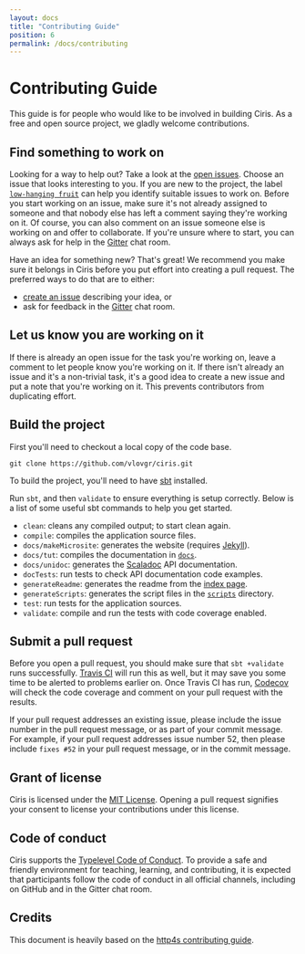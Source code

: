 ```yaml
---
layout: docs
title: "Contributing Guide"
position: 6
permalink: /docs/contributing
---
```


# Contributing Guide

This guide is for people who would like to be involved in building Ciris.
As a free and open source project, we gladly welcome contributions.

## Find something to work on

Looking for a way to help out? Take a look at the [open issues](https://github.com/vlovgr/ciris/issues). Choose an issue that looks interesting to you. If you are new to the project, the label [`low-hanging fruit`](https://github.com/vlovgr/ciris/labels/low-hanging%20fruit) can help you identify suitable issues to work on. Before you start working on an issue, make sure it's not already assigned to someone and that nobody else has left a comment saying they're working on it. Of course, you can also comment on an issue someone else is working on and offer to collaborate. If you're unsure where to start, you can always ask for help in the [Gitter](https://gitter.im/vlovgr/ciris) chat room.

Have an idea for something new? That's great! We recommend you make sure it belongs in Ciris before you put effort into creating a pull request. The preferred ways to do that are to either:

- [create an issue](https://github.com/vlovgr/ciris/issues/new) describing your idea, or
- ask for feedback in the [Gitter](https://gitter.im/vlovgr/ciris) chat room.

## Let us know you are working on it

If there is already an open issue for the task you're working on, leave a comment to let people know you're working on it. If there isn't already an issue and it's a non-trivial task, it's a good idea to create a new issue and put a note that you're working on it. This prevents contributors from duplicating effort.

## Build the project

First you'll need to checkout a local copy of the code base.

```
git clone https://github.com/vlovgr/ciris.git
```

To build the project, you'll need to have [sbt](https://www.scala-sbt.org) installed.

Run `sbt`, and then `validate` to ensure everything is setup correctly.
Below is a list of some useful sbt commands to help you get started.

- `clean`: cleans any compiled output; to start clean again.
- `compile`: compiles the application source files.
- `docs/makeMicrosite`: generates the website (requires [Jekyll](https://jekyllrb.com)).
- `docs/tut`: compiles the documentation in [`docs`](https://github.com/vlovgr/ciris/tree/master/docs).
- `docs/unidoc`: generates the [Scaladoc](https://docs.scala-lang.org/style/scaladoc.html) API documentation.
- `docTests`: run tests to check API documentation code examples.
- `generateReadme`: generates the readme from the [index page](https://github.com/vlovgr/ciris/blob/master/docs/src/main/tut/index.md).
- `generateScripts`: generates the script files in the [`scripts`](https://github.com/vlovgr/ciris/tree/master/scripts) directory.
- `test`: run tests for the application sources.
- `validate`: compile and run the tests with code coverage enabled.

## Submit a pull request

Before you open a pull request, you should make sure that `sbt +validate` runs successfully. [Travis CI](https://travis-ci.org/vlovgr/ciris) will run this as well, but it may save you some time to be alerted to problems earlier on. Once Travis CI has run, [Codecov](https://codecov.io/gh/vlovgr/ciris) will check the code coverage and comment on your pull request with the results.

If your pull request addresses an existing issue, please include the issue number in the pull request message, or as part of your commit message. For example, if your pull request addresses issue number 52, then please include `fixes #52` in your pull request message, or in the commit message.

## Grant of license

Ciris is licensed under the [MIT License](https://opensource.org/licenses/MIT). Opening a pull request signifies your consent to license your contributions under this license.

## Code of conduct

Ciris supports the [Typelevel Code of Conduct](https://typelevel.org/conduct.html). To provide a safe and friendly environment for teaching, learning, and contributing, it is expected that participants follow the code of conduct in all official channels, including on GitHub and in the Gitter chat room.

## Credits

This document is heavily based on the [http4s contributing guide](http://http4s.org/contributing).
